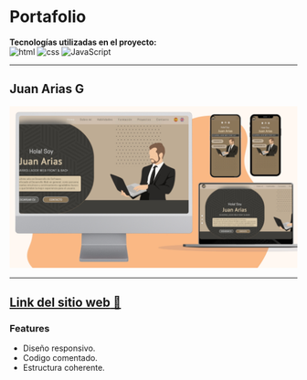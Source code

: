 # Portafolio

**Tecnologías utilizadas en el proyecto:**  
<img src="https://img.icons8.com/color/344/html-5--v1.png" alt="html" width="50"/>
<img src="https://img.icons8.com/color/344/css3.png" alt="css" width="50"/>
<img src="https://img.icons8.com/color/344/javascript--v1.png" alt="JavaScript" width="50"/>

---
## Juan Arias G
![portafolio-presentacion](https://github.com/arias404/portafolio-main/blob/main/Presentacion_portafolio.jpg?raw=true)

---

[**Link del sitio web** 🤳](https://mariana-am-portafolio.netlify.app/)
---

### Features

- Diseño responsivo.
- Codigo comentado.
- Estructura coherente.
